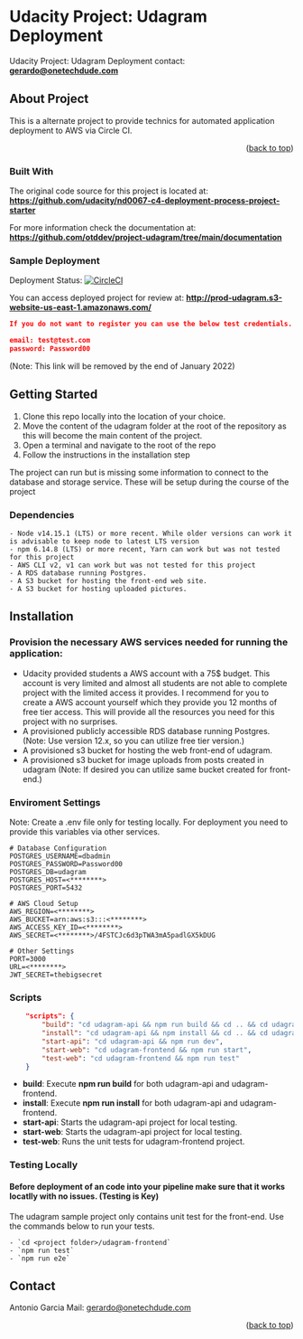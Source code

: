 # Udacity Project: Udagram Deployment
Udacity Project: Udagram Deployment
contact: **gerardo@onetechdude.com**

<div id="top"></div>

## About Project

This is a alternate project to provide technics for automated application deployment to AWS via Circle CI.

<p align="right">(<a href="#top">back to top</a>)</p>

### Built With

The original code source for this project is located at: **https://github.com/udacity/nd0067-c4-deployment-process-project-starter**

For more information check the documentation at: **https://github.com/otddev/project-udagram/tree/main/documentation**

### Sample Deployment

Deployment Status: [![CircleCI](https://circleci.com/gh/otddev/project-udagram/tree/main.svg?style=svg)](https://circleci.com/gh/otddev/project-udagram/tree/main)

You can access deployed project for review at: **http://prod-udagram.s3-website-us-east-1.amazonaws.com/**
```json
If you do not want to register you can use the below test credentials.

email: test@test.com
password: Password00
```
(Note: This link will be removed by the end of January 2022)

## Getting Started

1. Clone this repo locally into the location of your choice.
1. Move the content of the udagram folder at the root of the repository as this will become the main content of the project.
1. Open a terminal and navigate to the root of the repo
1. Follow the instructions in the installation step

The project can run but is missing some information to connect to the database and storage service. These will be setup during the course of the project

### Dependencies

```
- Node v14.15.1 (LTS) or more recent. While older versions can work it is advisable to keep node to latest LTS version
- npm 6.14.8 (LTS) or more recent, Yarn can work but was not tested for this project
- AWS CLI v2, v1 can work but was not tested for this project
- A RDS database running Postgres.
- A S3 bucket for hosting the front-end web site.
- A S3 bucket for hosting uploaded pictures.
```

## Installation

### Provision the necessary AWS services needed for running the application:

- Udacity provided students a AWS account with a 75$ budget. This account is very limited and almost all students are not able to complete
project with the limited access it provides. I recommend for you to create a AWS account yourself which they provide you 12 months of free tier access. This will provide
all the resources you need for this project with no surprises. 
- A provisioned publicly accessible RDS database running Postgres. (Note: Use version 12.x, so you can utilize free tier version.)
- A provisioned s3 bucket for hosting the web front-end of udagram.
- A provisioned s3 bucket for image uploads from posts created in udagram (Note: If desired you can utilize same bucket created for front-end.)

### Enviroment Settings
Note: Create a .env file only for testing locally. For deployment you need to provide this variables via other services.

```
# Database Configuration
POSTGRES_USERNAME=dbadmin
POSTGRES_PASSWORD=Password00
POSTGRES_DB=udagram
POSTGRES_HOST=<********>
POSTGRES_PORT=5432

# AWS Cloud Setup
AWS_REGION=<********>
AWS_BUCKET=arn:aws:s3:::<********>
AWS_ACCESS_KEY_ID=<********>
AWS_SECRET=<********>/4FSTCJc6d3pTWA3mA5padlGX5kDUG

# Other Settings
PORT=3000
URL=<********>
JWT_SECRET=thebigsecret
```

### Scripts

````json
    "scripts": {
        "build": "cd udagram-api && npm run build && cd .. && cd udagram-frontend && npm run build && cd ..",
        "install": "cd udagram-api && npm install && cd .. && cd udagram-frontend && npm install && cd ..",
        "start-api": "cd udagram-api && npm run dev",
        "start-web": "cd udagram-frontend && npm run start",
        "test-web": "cd udagram-frontend && npm run test"
    }
````

- **build**: Execute **npm run build** for both udagram-api and udagram-frontend.
- **install**: Execute **npm run install** for both udagram-api and udagram-frontend.
- **start-api**: Starts the udagram-api project for local testing.
- **start-web**: Starts the udagram-api project for local testing.
- **test-web**: Runs the unit tests for udagram-frontend project.

### Testing Locally

#### Before deployment of an code into your pipeline make sure that it works locatlly with no issues. (Testing is Key)

The udagram sample project only contains unit test for the front-end. Use the commands below to run your tests.
```
- `cd <project folder>/udagram-frontend`
- `npm run test`
- `npm run e2e`
```

## Contact
Antonio Garcia
Mail: gerardo@onetechdude.com

<p align="right">(<a href="#top">back to top</a>)</p>
